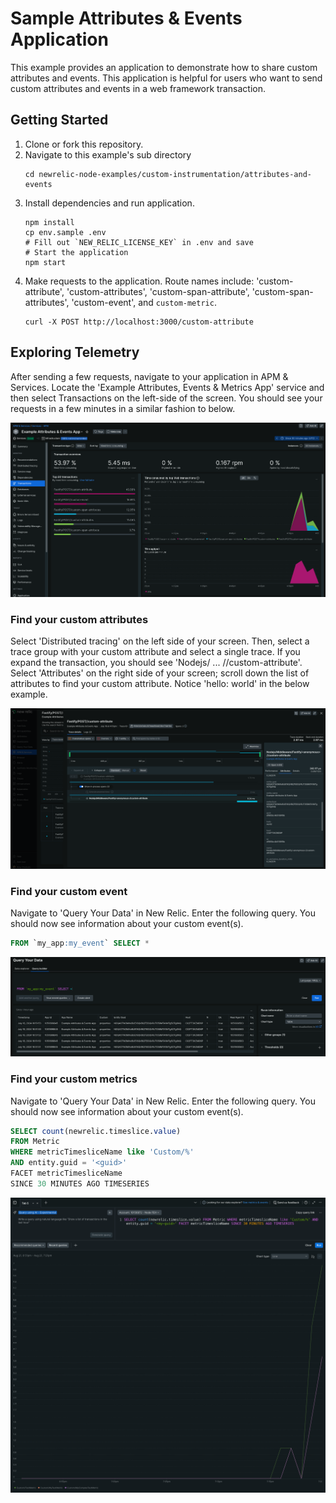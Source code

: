 # Sample Attributes & Events Application

This example provides an application to demonstrate how to share custom attributes and events. This application is helpful for users who want to send custom attributes and events in a web framework transaction.

## Getting Started

1. Clone or fork this repository.
2. Navigate to this example's sub directory
   ```
   cd newrelic-node-examples/custom-instrumentation/attributes-and-events
   ```
3. Install dependencies and run application.
   ```
   npm install
   cp env.sample .env
   # Fill out `NEW_RELIC_LICENSE_KEY` in .env and save 
   # Start the application
   npm start
   ```
4. Make requests to the application. Route names include: 'custom-attribute', 'custom-attributes', 'custom-span-attribute', 'custom-span-attributes', 'custom-event', and `custom-metric`.
   ```
   curl -X POST http://localhost:3000/custom-attribute
   ```

## Exploring Telemetry

After sending a few requests, navigate to your application in APM & Services. Locate the 'Example Attributes, Events & Metrics App' service and then select Transactions on the left-side of the screen. You should see your requests in a few minutes in a similar fashion to below.

![1721149128373](./image/README/1721149128373.png)

### Find your custom attributes

Select 'Distributed tracing' on the left side of your screen. Then, select a trace group with your custom attribute and select a single trace. If you expand the transaction, you should see 'Nodejs/ ... //custom-attribute'. Select 'Attributes' on the right side of your screen; scroll down the list of attributes to find your custom attribute. Notice 'hello: world' in the below example.

![1721149619968](./image/README/1721149619968.png)

### Find your custom event

Navigate to 'Query Your Data' in New Relic. Enter the following query. You should now see information about your custom event(s).

```SQL
FROM `my_app:my_event` SELECT *
```

![1721149915594](./image/README/1721149915594.png)

### Find your custom metrics 

Navigate to 'Query Your Data' in New Relic. Enter the following query. You should now see information about your custom event(s).

```SQL
SELECT count(newrelic.timeslice.value) 
FROM Metric 
WHERE metricTimesliceName like 'Custom/%' 
AND entity.guid = '<guid>' 
FACET metricTimesliceName 
SINCE 30 MINUTES AGO TIMESERIES
```

![metrics-query](./image/README/metrics-query.png)

